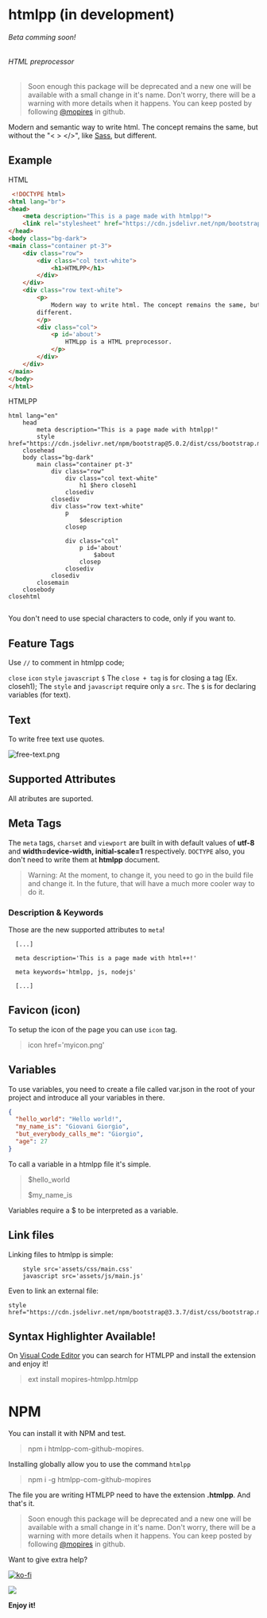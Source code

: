 # htmlpp (in development)
###### Beta comming soon!
###### HTML preprocessor

>Soon enough this package will be deprecated and a new one will be 
> available with a small change in it's name. Don't worry, there will be a warning with more details when it happens.
> You can keep posted by following <a href='https://github.com/mopires'>@mopires</a> in github.

Modern and semantic way to write html. The concept remains the same, but without the "&lt; > &lt;/>", like <a href='https://github.com/sass/sass'>Sass</a>, but different.

## Example

HTML
```html
 <!DOCTYPE html>
<html lang="br">
<head>
    <meta description="This is a page made with htmlpp!">
    <link rel="stylesheet" href="https://cdn.jsdelivr.net/npm/bootstrap@5.0.2/dist/css/bootstrap.min.css"/>
</head>
<body class="bg-dark">
<main class="container pt-3">
    <div class="row">
        <div class="col text-white">
            <h1>HTMLPP</h1>
        </div>
    </div>
    <div class="row text-white">
        <p>
            Modern way to write html. The concept remains the same, but without the "< > </>". It's like Sass, but
        different.
        </p>
        <div class="col">
            <p id='about'>
                HTMLpp is a HTML preprocessor.
            </p>
        </div>
    </div>
</main>
</body>
</html>

```

HTMLPP
```htmlpp
html lang="en"
    head
        meta description="This is a page made with htmlpp!"
        style href="https://cdn.jsdelivr.net/npm/bootstrap@5.0.2/dist/css/bootstrap.min.css"
    closehead
    body class="bg-dark"
        main class="container pt-3"
            div class="row"
                div class="col text-white"
                    h1 $hero closeh1
                closediv
            closediv
            div class="row text-white"
                p
                    $description
                closep

                div class="col"
                    p id='about'
                        $about
                    closep
                closediv
            closediv
        closemain
    closebody
closehtml
   
```

You don't need to use special characters to code, only if you want to.

## Feature Tags

 Use ``` // ``` to comment in htmlpp code;
 
```close```
```icon```
```style```
```javascript```
```$```
The ```close + tag``` is for closing a tag (Ex. closeh1);
The ```style``` and ```javascript``` require only a ```src```.
The  ```$``` is for declaring variables (for text).

## Text
To write free text use quotes.

![free-text.png](free-text.png)


## Supported Attributes
All atributes are suported.

## Meta Tags

The ```meta``` tags, ```charset``` and ```viewport``` are built in with default values of __utf-8__ and __width=device-width, initial-scale=1__ respectively. ```DOCTYPE``` also, you don't need to write them at __htmlpp__ document.

> Warning: At the moment, to change it, you need to go in the build file and change it. In the future, that will have a much more cooler way to do it.

### Description & Keywords

Those are the new supported attributes to ```meta```!

```htmlpp
  [...]
  
  meta description='This is a page made with html++!'

  meta keywords='htmlpp, js, nodejs'

  [...]

```

## Favicon (icon)

To setup the icon of the page you can use ```icon``` tag. 

> icon href='myicon.png'

## Variables
To use variables, you need to create a file called var.json in the root of 
your project and introduce all your variables in there.

````json
{
  "hello_world": "Hello world!",
  "my_name_is": "Giovani Giorgio",
  "but_everybody_calls_me": "Giorgio",
  "age": 27
}
````

To call a variable in a htmlpp file it's simple. 

>$hello_world
> 
> $my_name_is

Variables require a $ to be interpreted as a variable. 

## Link files

Linking files to htmlpp is simple:

  ```htmlpp
      style src='assets/css/main.css'
      javascript src='assets/js/main.js'
  ```
Even to link an external file:
```htmlpp
style href="https://cdn.jsdelivr.net/npm/bootstrap@3.3.7/dist/css/bootstrap.min.css"
  ```

## Syntax Highlighter Available!

On [Visual Code Editor]("https://code.visualstudio.com/") you can search for HTMLPP and install the extension and enjoy it!

> ext install mopires-htmlpp.htmlpp


# NPM
You can install it with NPM and test.
>npm i htmlpp-com-github-mopires.
 
Installing globally allow you to use the command ```htmlpp```
>npm i -g htmlpp-com-github-mopires

The file you are writing HTMLPP need to have the extension __.htmlpp__.
And that's it.

>Soon enough this package will be deprecated and a new one will be
> available with a small change in it's name. Don't worry, there will be a warning with more details when it happens.
> You can keep posted by following <a href='https://github.com/mopires'>@mopires</a> in github.

Want to give extra help?

[![ko-fi](https://ko-fi.com/img/githubbutton_sm.svg)](https://ko-fi.com/J3J521CN9)

<img src="https://img.shields.io/liberapay/gives/mopires.svg?logo=liberapay">

__Enjoy it!__
